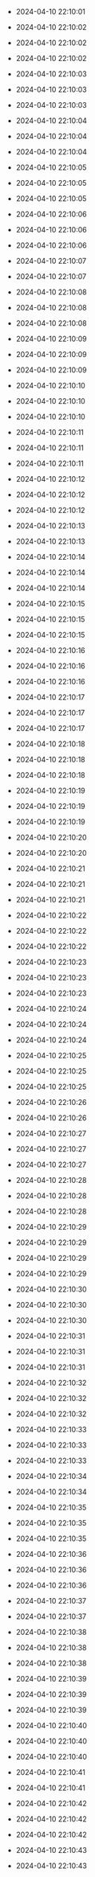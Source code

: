 
- 2024-04-10 22:10:01

- 2024-04-10 22:10:02

- 2024-04-10 22:10:02

- 2024-04-10 22:10:02

- 2024-04-10 22:10:03

- 2024-04-10 22:10:03

- 2024-04-10 22:10:03

- 2024-04-10 22:10:04

- 2024-04-10 22:10:04

- 2024-04-10 22:10:04

- 2024-04-10 22:10:05

- 2024-04-10 22:10:05

- 2024-04-10 22:10:05

- 2024-04-10 22:10:06

- 2024-04-10 22:10:06

- 2024-04-10 22:10:06

- 2024-04-10 22:10:07

- 2024-04-10 22:10:07

- 2024-04-10 22:10:08

- 2024-04-10 22:10:08

- 2024-04-10 22:10:08

- 2024-04-10 22:10:09

- 2024-04-10 22:10:09

- 2024-04-10 22:10:09

- 2024-04-10 22:10:10

- 2024-04-10 22:10:10

- 2024-04-10 22:10:10

- 2024-04-10 22:10:11

- 2024-04-10 22:10:11

- 2024-04-10 22:10:11

- 2024-04-10 22:10:12

- 2024-04-10 22:10:12

- 2024-04-10 22:10:12

- 2024-04-10 22:10:13

- 2024-04-10 22:10:13

- 2024-04-10 22:10:14

- 2024-04-10 22:10:14

- 2024-04-10 22:10:14

- 2024-04-10 22:10:15

- 2024-04-10 22:10:15

- 2024-04-10 22:10:15

- 2024-04-10 22:10:16

- 2024-04-10 22:10:16

- 2024-04-10 22:10:16

- 2024-04-10 22:10:17

- 2024-04-10 22:10:17

- 2024-04-10 22:10:17

- 2024-04-10 22:10:18

- 2024-04-10 22:10:18

- 2024-04-10 22:10:18

- 2024-04-10 22:10:19

- 2024-04-10 22:10:19

- 2024-04-10 22:10:19

- 2024-04-10 22:10:20

- 2024-04-10 22:10:20

- 2024-04-10 22:10:21

- 2024-04-10 22:10:21

- 2024-04-10 22:10:21

- 2024-04-10 22:10:22

- 2024-04-10 22:10:22

- 2024-04-10 22:10:22

- 2024-04-10 22:10:23

- 2024-04-10 22:10:23

- 2024-04-10 22:10:23

- 2024-04-10 22:10:24

- 2024-04-10 22:10:24

- 2024-04-10 22:10:24

- 2024-04-10 22:10:25

- 2024-04-10 22:10:25

- 2024-04-10 22:10:25

- 2024-04-10 22:10:26

- 2024-04-10 22:10:26

- 2024-04-10 22:10:27

- 2024-04-10 22:10:27

- 2024-04-10 22:10:27

- 2024-04-10 22:10:28

- 2024-04-10 22:10:28

- 2024-04-10 22:10:28

- 2024-04-10 22:10:29

- 2024-04-10 22:10:29

- 2024-04-10 22:10:29

- 2024-04-10 22:10:29

- 2024-04-10 22:10:30

- 2024-04-10 22:10:30

- 2024-04-10 22:10:30

- 2024-04-10 22:10:31

- 2024-04-10 22:10:31

- 2024-04-10 22:10:31

- 2024-04-10 22:10:32

- 2024-04-10 22:10:32

- 2024-04-10 22:10:32

- 2024-04-10 22:10:33

- 2024-04-10 22:10:33

- 2024-04-10 22:10:33

- 2024-04-10 22:10:34

- 2024-04-10 22:10:34

- 2024-04-10 22:10:35

- 2024-04-10 22:10:35

- 2024-04-10 22:10:35

- 2024-04-10 22:10:36

- 2024-04-10 22:10:36

- 2024-04-10 22:10:36

- 2024-04-10 22:10:37

- 2024-04-10 22:10:37

- 2024-04-10 22:10:38

- 2024-04-10 22:10:38

- 2024-04-10 22:10:38

- 2024-04-10 22:10:39

- 2024-04-10 22:10:39

- 2024-04-10 22:10:39

- 2024-04-10 22:10:40

- 2024-04-10 22:10:40

- 2024-04-10 22:10:40

- 2024-04-10 22:10:41

- 2024-04-10 22:10:41

- 2024-04-10 22:10:42

- 2024-04-10 22:10:42

- 2024-04-10 22:10:42

- 2024-04-10 22:10:43

- 2024-04-10 22:10:43
